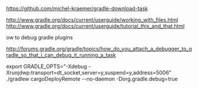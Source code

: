https://github.com/michel-kraemer/gradle-download-task



http://www.gradle.org/docs/current/userguide/working_with_files.html
http://www.gradle.org/docs/current/userguide/tutorial_this_and_that.html


ow to debug gradle plugins

http://forums.gradle.org/gradle/topics/how_do_you_attach_a_debugger_to_gradle_so_that_i_can_debug_it_running_a_task

export GRADLE_OPTS="-Xdebug -Xrunjdwp:transport=dt_socket,server=y,suspend=y,address=5006"
./gradlew cargoDeployRemote --no-daemon -Dorg.gradle.debug=true
